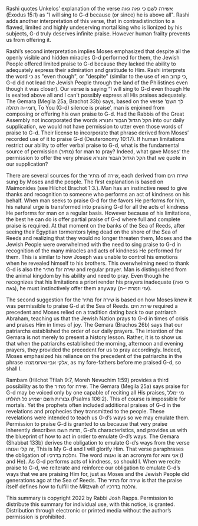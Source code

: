 Rashi quotes Unkelos’ explanation of the verse אשירה לשם כי גאה גאה (Exodus 15:1) as "I will sing to G-d because (or since) he is above all". Rashi adds another interpretation of this verse, that in contradistinction to a flawed, limited and highly undeserving mortal king who is lionized by his subjects, G-d truly deserves infinite praise. However human frailty prevents us from offering it. 

Rashi’s second interpretation implies Moses emphasized that despite all the openly visible and hidden miracles G-d performed for them, the Jewish People offered limited praise to G-d because they lacked the ability to adequately express their admiration and gratitude to Him. Rashi interprets the word כי as "even though", or "despite" (similar to the use of כי קרוב הוא, G-d did not lead the Jewish People through the land of the Philistines even though it was closer). Our verse is saying “I will sing to G-d even though He is exalted above all and I can't possibly express all His praises adequately.  The Gemara (Megila 25a, Brachot 33b) says, based on the verse ‘לך השם דומי-ה תהלה, To You (G-d) silence is praise’, man is enjoined from composing or offering his own praise to G-d. Had the Rabbis of the Great Assembly not incorporated the words הקל הגדול הגבור והנורא into our daily supplication, we would not have permission to utter even those words of praise to G-d. Their license to incorporate that phrase derived from Moses’ recorded use of it to praise G-d (Deuteronomy 10:17). If human limitations restrict our ability to offer verbal praise to G-d, what is the fundamental source of permission (מתיר) for man to pray? Indeed, what gave Moses’ the permission to offer the very phrase  הקל הגדול הגבור והנורא that we quote in our supplication?

There are several sources for the מתיר of שירה, each derived from שירת הים sung by Moses and the people. The first explanation is based on Maimonides (see Hilchot Brachot 1:3.). Man has an instinctive need to give thanks and recognition to someone who performs an act of kindness on his behalf. When man seeks to praise G-d for the favors He performs for him, his natural urge is transformed into praising G-d for all the acts of kindness He performs for man on a regular basis. However because of his limitations, the best he can do is offer partial praise of G-d where full and complete praise is required. At that moment on the banks of the Sea of Reeds, after seeing their Egyptian tormentors lying dead on the shore of the Sea of Reeds and realizing that they would no longer threaten them, Moses and the Jewish People were overwhelmed with the need to sing praise to G-d in recognition of the many miracles and acts of kindness He performed for them. This is similar to how Joseph was unable to control his emotions when he revealed himself to his brothers. This overwhelming need to thank G-d is also the מתיר for שירה and regular prayer. Man is distinguished from the animal kingdom by his ability and need to pray. Even though he recognizes that his limitations a priori render his prayers inadequate (כי גאה גאה), he must instinctively offer them anyway (עזי וזמרת י-ה).

The second suggestion for the מתיר for שירה is based on how Moses knew it was permissible to praise G-d at the Sea of Reeds. שירת הים required a precedent and Moses relied on a tradition dating back to our patriarch Abraham, teaching us that the Jewish Nation prays to G-d in times of crisis and praises Him in times of joy. The Gemara (Brachos 26b) says that our patriarchs established the order of our daily prayers. The intention of the Gemara is not merely to present a history lesson. Rather, it is to show us that when the patriarchs established the morning, afternoon and evening prayers, they provided the precedent for us to pray accordingly. Indeed, Moses emphasized his reliance on the precedent of the patriarchs in the phrase אלקי אבי וארוממנהו, as my fore-fathers before me praised G-d, so shall I.

Rambam (Hilchot Tfilah 9:7, Moreh Nevuchim 1:59) provides a third possibility as to the מתיר for שירה. The Gemara (Megila 25a) says praise for G-d may be voiced only by one capable of reciting all His praises, מי ימלל גבורות השם ישמיע כל תהלתו    (Psalms 106:2). This of course is impossible for mortals. Yet the prophets often included additional praises of G-d in the revelations and prophecies they transmitted to the people. These revelations were intended to teach us G-d’s ways so we may emulate them. Permission to praise G-d is granted to us because that very praise inherently describes מדות השם, G-d’s characteristics, and provides us with the blueprint of how to act in order to emulate G-d’s ways. The Gemara (Shabbat 133b) derives the obligation to emulate G-d’s ways from the verse זה קלי ואנוהו, This is My G-d and I will glorify Him. That verse paraphrases the obligation of והלכת בדרכיו. The word ואנוהו is an acronym for אני והוא (I and He). As G-d performs acts of kindness, so should I. When we recite praise to G-d, we reiterate and reinforce our obligation to emulate G-d’s ways that we are praising Him for, just as Moses and the Jewish People did generations ago at the Sea of Reeds. The מתיר for שירה is that the praise itself defines how to fulfill the Mitzvah of והלכת בדרכיו.

This summary is copyright 2022 by Rabbi Josh Rapps. Permission to distribute this summary for individual use, with this notice, is granted. Distribution through electronic or printed media without the author’s permission is prohibited.

